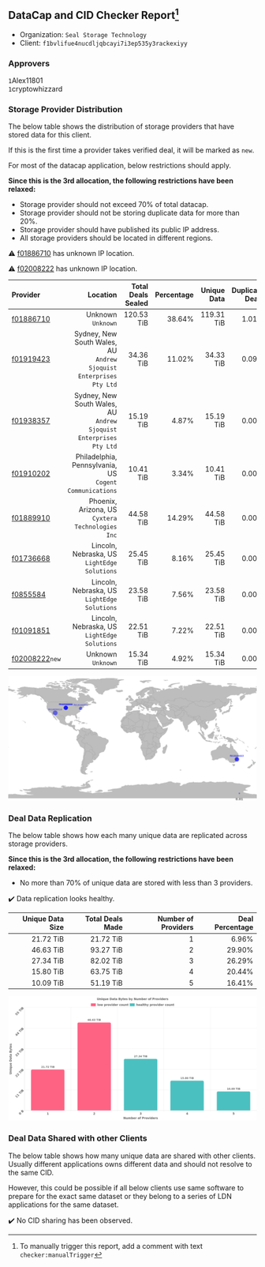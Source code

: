 ## DataCap and CID Checker Report[^1]
 - Organization: `Seal Storage Technology`
 - Client: `f1bvlifue4nucdljqbcayi7i3ep535y3rackexiyy`
### Approvers
`1`Alex11801<br/>`1`cryptowhizzard

### Storage Provider Distribution
The below table shows the distribution of storage providers that have stored data for this client.

If this is the first time a provider takes verified deal, it will be marked as `new`.

For most of the datacap application, below restrictions should apply.

**Since this is the 3rd allocation, the following restrictions have been relaxed:**
 - Storage provider should not exceed 70% of total datacap.
 - Storage provider should not be storing duplicate data for more than 20%.
 - Storage provider should have published its public IP address.
 - All storage providers should be located in different regions.

⚠️ [f01886710](https://filfox.info/en/address/f01886710) has unknown IP location.

⚠️ [f02008222](https://filfox.info/en/address/f02008222) has unknown IP location.

| Provider                                                    |                                                              Location | Total Deals Sealed | Percentage | Unique Data | Duplicate Deals |
| :---------------------------------------------------------- | --------------------------------------------------------------------: | -----------------: | ---------: | ----------: | --------------: |
| [f01886710](https://filfox.info/en/address/f01886710)       |                                                 Unknown<br/>`Unknown` |         120.53 TiB |     38.64% |  119.31 TiB |           1.01% |
| [f01919423](https://filfox.info/en/address/f01919423)       | Sydney, New South Wales, AU<br/>`Andrew Sjoquist Enterprises Pty Ltd` |          34.36 TiB |     11.02% |   34.33 TiB |           0.09% |
| [f01938357](https://filfox.info/en/address/f01938357)       | Sydney, New South Wales, AU<br/>`Andrew Sjoquist Enterprises Pty Ltd` |          15.19 TiB |      4.87% |   15.19 TiB |           0.00% |
| [f01910202](https://filfox.info/en/address/f01910202)       |            Philadelphia, Pennsylvania, US<br/>`Cogent Communications` |          10.41 TiB |      3.34% |   10.41 TiB |           0.00% |
| [f01889910](https://filfox.info/en/address/f01889910)       |                   Phoenix, Arizona, US<br/>`Cyxtera Technologies Inc` |          44.58 TiB |     14.29% |   44.58 TiB |           0.00% |
| [f01736668](https://filfox.info/en/address/f01736668)       |                       Lincoln, Nebraska, US<br/>`LightEdge Solutions` |          25.45 TiB |      8.16% |   25.45 TiB |           0.00% |
| [f0855584](https://filfox.info/en/address/f0855584)         |                       Lincoln, Nebraska, US<br/>`LightEdge Solutions` |          23.58 TiB |      7.56% |   23.58 TiB |           0.00% |
| [f01091851](https://filfox.info/en/address/f01091851)       |                       Lincoln, Nebraska, US<br/>`LightEdge Solutions` |          22.51 TiB |      7.22% |   22.51 TiB |           0.00% |
| [f02008222](https://filfox.info/en/address/f02008222)`new`  |                                                 Unknown<br/>`Unknown` |          15.34 TiB |      4.92% |   15.34 TiB |           0.00% |

![Provider Distribution](https://raw.githubusercontent.com/data-preservation-programs/filplus-checker-assets/main/filecoin-project/filecoin-plus-large-datasets/issues/1282/1674273897965.png)
### Deal Data Replication
The below table shows how each many unique data are replicated across storage providers.

**Since this is the 3rd allocation, the following restrictions have been relaxed:**
- No more than 70% of unique data are stored with less than 3 providers.

✔️ Data replication looks healthy.

| Unique Data Size | Total Deals Made | Number of Providers | Deal Percentage |
| ---------------: | ---------------: | ------------------: | --------------: |
|        21.72 TiB |        21.72 TiB |                   1 |           6.96% |
|        46.63 TiB |        93.27 TiB |                   2 |          29.90% |
|        27.34 TiB |        82.02 TiB |                   3 |          26.29% |
|        15.80 TiB |        63.75 TiB |                   4 |          20.44% |
|        10.09 TiB |        51.19 TiB |                   5 |          16.41% |

![Replication Distribution](https://raw.githubusercontent.com/data-preservation-programs/filplus-checker-assets/main/filecoin-project/filecoin-plus-large-datasets/issues/1282/1674273898715.png)
### Deal Data Shared with other Clients
The below table shows how many unique data are shared with other clients.
Usually different applications owns different data and should not resolve to the same CID.

However, this could be possible if all below clients use same software to prepare for the exact same dataset or they belong to a series of LDN applications for the same dataset.

✔️ No CID sharing has been observed.

[^1]: To manually trigger this report, add a comment with text `checker:manualTrigger`
